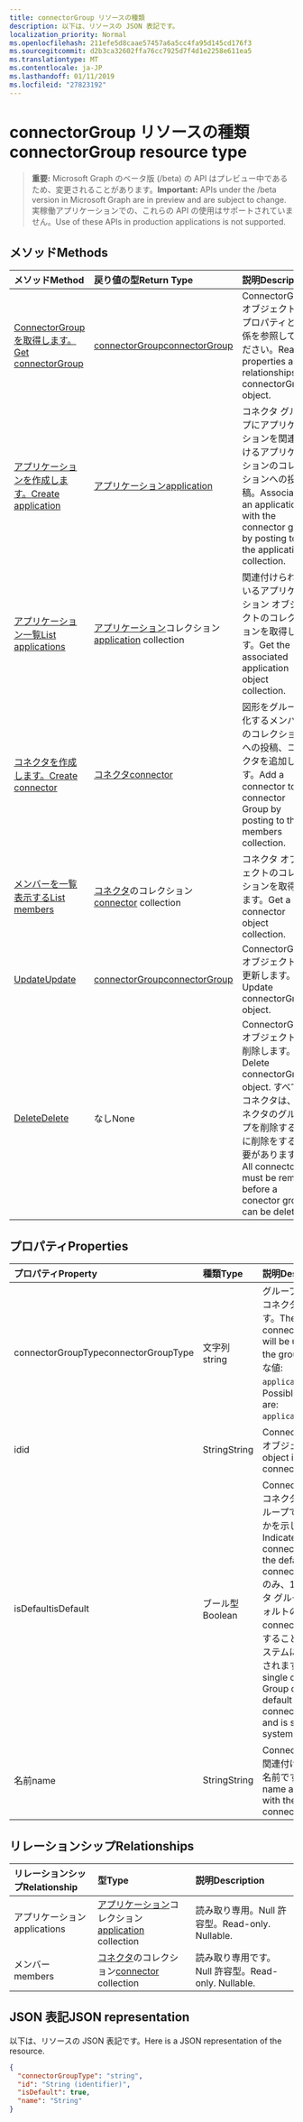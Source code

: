 ```yaml
---
title: connectorGroup リソースの種類
description: 以下は、リソースの JSON 表記です。
localization_priority: Normal
ms.openlocfilehash: 211efe5d8caae57457a6a5cc4fa95d145cd176f3
ms.sourcegitcommit: d2b3ca32602ffa76cc7925d7f4d1e2258e611ea5
ms.translationtype: MT
ms.contentlocale: ja-JP
ms.lasthandoff: 01/11/2019
ms.locfileid: "27823192"
---
```

# <a name="connectorgroup-resource-type"></a><span data-ttu-id="d9193-103">connectorGroup リソースの種類</span><span class="sxs-lookup"><span data-stu-id="d9193-103">connectorGroup resource type</span></span>

> <span data-ttu-id="d9193-104">**重要:** Microsoft Graph のベータ版 (/beta) の API はプレビュー中であるため、変更されることがあります。</span><span class="sxs-lookup"><span data-stu-id="d9193-104">**Important:** APIs under the /beta version in Microsoft Graph are in preview and are subject to change.</span></span> <span data-ttu-id="d9193-105">実稼働アプリケーションでの、これらの API の使用はサポートされていません。</span><span class="sxs-lookup"><span data-stu-id="d9193-105">Use of these APIs in production applications is not supported.</span></span>

## <a name="methods"></a><span data-ttu-id="d9193-106">メソッド</span><span class="sxs-lookup"><span data-stu-id="d9193-106">Methods</span></span>

| <span data-ttu-id="d9193-107">メソッド</span><span class="sxs-lookup"><span data-stu-id="d9193-107">Method</span></span>           | <span data-ttu-id="d9193-108">戻り値の型</span><span class="sxs-lookup"><span data-stu-id="d9193-108">Return Type</span></span>    |<span data-ttu-id="d9193-109">説明</span><span class="sxs-lookup"><span data-stu-id="d9193-109">Description</span></span>|
|:---------------|:--------|:----------|
|[<span data-ttu-id="d9193-110">ConnectorGroup を取得します。</span><span class="sxs-lookup"><span data-stu-id="d9193-110">Get connectorGroup</span></span>](../api/connectorgroup-get.md) | [<span data-ttu-id="d9193-111">connectorGroup</span><span class="sxs-lookup"><span data-stu-id="d9193-111">connectorGroup</span></span>](connectorgroup.md) |<span data-ttu-id="d9193-112">ConnectorGroup オブジェクトのプロパティと関係を参照してください。</span><span class="sxs-lookup"><span data-stu-id="d9193-112">Read properties and relationships of connectorGroup object.</span></span>|
|[<span data-ttu-id="d9193-113">アプリケーションを作成します。</span><span class="sxs-lookup"><span data-stu-id="d9193-113">Create application</span></span>](../api/connectorgroup-post-applications.md) |[<span data-ttu-id="d9193-114">アプリケーション</span><span class="sxs-lookup"><span data-stu-id="d9193-114">application</span></span>](application.md)| <span data-ttu-id="d9193-115">コネクタ グループにアプリケーションを関連付けるアプリケーションのコレクションへの投稿。</span><span class="sxs-lookup"><span data-stu-id="d9193-115">Associate an application with the connector group by posting to the applications collection.</span></span>|
|[<span data-ttu-id="d9193-116">アプリケーション一覧</span><span class="sxs-lookup"><span data-stu-id="d9193-116">List applications</span></span>](../api/connectorgroup-list-applications.md) |<span data-ttu-id="d9193-117">[アプリケーション](application.md)コレクション</span><span class="sxs-lookup"><span data-stu-id="d9193-117">[application](application.md) collection</span></span>| <span data-ttu-id="d9193-118">関連付けられているアプリケーション オブジェクトのコレクションを取得します。</span><span class="sxs-lookup"><span data-stu-id="d9193-118">Get the associated application object collection.</span></span>|
|[<span data-ttu-id="d9193-119">コネクタを作成します。</span><span class="sxs-lookup"><span data-stu-id="d9193-119">Create connector</span></span>](../api/connectorgroup-post-members.md) |[<span data-ttu-id="d9193-120">コネクタ</span><span class="sxs-lookup"><span data-stu-id="d9193-120">connector</span></span>](connector.md)| <span data-ttu-id="d9193-121">図形をグループ化するメンバーのコレクションへの投稿、コネクタを追加します。</span><span class="sxs-lookup"><span data-stu-id="d9193-121">Add a connector to the connector Group by posting to the members collection.</span></span>|
|[<span data-ttu-id="d9193-122">メンバーを一覧表示する</span><span class="sxs-lookup"><span data-stu-id="d9193-122">List members</span></span>](../api/connectorgroup-list-members.md) |<span data-ttu-id="d9193-123">[コネクタ](connector.md)のコレクション</span><span class="sxs-lookup"><span data-stu-id="d9193-123">[connector](connector.md) collection</span></span>| <span data-ttu-id="d9193-124">コネクタ オブジェクトのコレクションを取得します。</span><span class="sxs-lookup"><span data-stu-id="d9193-124">Get a connector object collection.</span></span>|
|[<span data-ttu-id="d9193-125">Update</span><span class="sxs-lookup"><span data-stu-id="d9193-125">Update</span></span>](../api/connectorgroup-update.md) | [<span data-ttu-id="d9193-126">connectorGroup</span><span class="sxs-lookup"><span data-stu-id="d9193-126">connectorGroup</span></span>](connectorgroup.md)    |<span data-ttu-id="d9193-127">ConnectorGroup オブジェクトを更新します。</span><span class="sxs-lookup"><span data-stu-id="d9193-127">Update connectorGroup object.</span></span> |
|[<span data-ttu-id="d9193-128">Delete</span><span class="sxs-lookup"><span data-stu-id="d9193-128">Delete</span></span>](../api/connectorgroup-delete.md) | <span data-ttu-id="d9193-129">なし</span><span class="sxs-lookup"><span data-stu-id="d9193-129">None</span></span> |<span data-ttu-id="d9193-130">ConnectorGroup オブジェクトを削除します。</span><span class="sxs-lookup"><span data-stu-id="d9193-130">Delete connectorGroup object.</span></span> <span data-ttu-id="d9193-131">すべてのコネクタは、コネクタのグループを削除する前に削除をする必要があります。</span><span class="sxs-lookup"><span data-stu-id="d9193-131">All connectors must be remove before a conector group can be deleted.</span></span> |

## <a name="properties"></a><span data-ttu-id="d9193-132">プロパティ</span><span class="sxs-lookup"><span data-stu-id="d9193-132">Properties</span></span>
| <span data-ttu-id="d9193-133">プロパティ</span><span class="sxs-lookup"><span data-stu-id="d9193-133">Property</span></span>     | <span data-ttu-id="d9193-134">種類</span><span class="sxs-lookup"><span data-stu-id="d9193-134">Type</span></span>   |<span data-ttu-id="d9193-135">説明</span><span class="sxs-lookup"><span data-stu-id="d9193-135">Description</span></span>|
|:---------------|:--------|:----------|
|<span data-ttu-id="d9193-136">connectorGroupType</span><span class="sxs-lookup"><span data-stu-id="d9193-136">connectorGroupType</span></span>|<span data-ttu-id="d9193-137">文字列</span><span class="sxs-lookup"><span data-stu-id="d9193-137">string</span></span>| <span data-ttu-id="d9193-138">グループで使用するコネクタの種類です。</span><span class="sxs-lookup"><span data-stu-id="d9193-138">The type of connectors that will be used with the group.</span></span> <span data-ttu-id="d9193-139">使用可能な値: `applicationProxy`。</span><span class="sxs-lookup"><span data-stu-id="d9193-139">Possible values are: `applicationProxy`.</span></span>|
|<span data-ttu-id="d9193-140">id</span><span class="sxs-lookup"><span data-stu-id="d9193-140">id</span></span>|<span data-ttu-id="d9193-141">String</span><span class="sxs-lookup"><span data-stu-id="d9193-141">String</span></span>| <span data-ttu-id="d9193-142">ConnectorGroup のオブジェクト id</span><span class="sxs-lookup"><span data-stu-id="d9193-142">The object id of the connectorGroup</span></span>|
|<span data-ttu-id="d9193-143">isDefault</span><span class="sxs-lookup"><span data-stu-id="d9193-143">isDefault</span></span>|<span data-ttu-id="d9193-144">ブール型</span><span class="sxs-lookup"><span data-stu-id="d9193-144">Boolean</span></span>| <span data-ttu-id="d9193-145">ConnectorGroup がコネクタの既定のグループであるかどうかを示します。</span><span class="sxs-lookup"><span data-stu-id="d9193-145">Indicates if the connectorGroup is the default connector group.</span></span> <span data-ttu-id="d9193-146">のみ、1 つのコネクタ グループはデフォルトの connectorGroup をすることができ、システムによって設定されます。</span><span class="sxs-lookup"><span data-stu-id="d9193-146">Only a single connector Group can be the default connectorGroup and is set by the system.</span></span>|
|<span data-ttu-id="d9193-147">名前</span><span class="sxs-lookup"><span data-stu-id="d9193-147">name</span></span>|<span data-ttu-id="d9193-148">String</span><span class="sxs-lookup"><span data-stu-id="d9193-148">String</span></span>| <span data-ttu-id="d9193-149">ConnectorGroup に関連付けられている名前です。</span><span class="sxs-lookup"><span data-stu-id="d9193-149">The name associated with the connectorGroup.</span></span>|

## <a name="relationships"></a><span data-ttu-id="d9193-150">リレーションシップ</span><span class="sxs-lookup"><span data-stu-id="d9193-150">Relationships</span></span>
| <span data-ttu-id="d9193-151">リレーションシップ</span><span class="sxs-lookup"><span data-stu-id="d9193-151">Relationship</span></span> | <span data-ttu-id="d9193-152">型</span><span class="sxs-lookup"><span data-stu-id="d9193-152">Type</span></span>   |<span data-ttu-id="d9193-153">説明</span><span class="sxs-lookup"><span data-stu-id="d9193-153">Description</span></span>|
|:---------------|:--------|:----------|
|<span data-ttu-id="d9193-154">アプリケーション</span><span class="sxs-lookup"><span data-stu-id="d9193-154">applications</span></span>|<span data-ttu-id="d9193-155">[アプリケーション](application.md)コレクション</span><span class="sxs-lookup"><span data-stu-id="d9193-155">[application](application.md) collection</span></span>| <span data-ttu-id="d9193-p105">読み取り専用。Null 許容型。</span><span class="sxs-lookup"><span data-stu-id="d9193-p105">Read-only. Nullable.</span></span>|
|<span data-ttu-id="d9193-158">メンバー</span><span class="sxs-lookup"><span data-stu-id="d9193-158">members</span></span>|<span data-ttu-id="d9193-159">[コネクタ](connector.md)のコレクション</span><span class="sxs-lookup"><span data-stu-id="d9193-159">[connector](connector.md) collection</span></span>| <span data-ttu-id="d9193-p106">読み取り専用です。Null 許容型。</span><span class="sxs-lookup"><span data-stu-id="d9193-p106">Read-only. Nullable.</span></span>|

## <a name="json-representation"></a><span data-ttu-id="d9193-162">JSON 表記</span><span class="sxs-lookup"><span data-stu-id="d9193-162">JSON representation</span></span>

<span data-ttu-id="d9193-163">以下は、リソースの JSON 表記です。</span><span class="sxs-lookup"><span data-stu-id="d9193-163">Here is a JSON representation of the resource.</span></span>

<!-- {
  "blockType": "resource",
  "optionalProperties": [

  ],
  "@odata.type": "microsoft.graph.connectorGroup"
}-->

```json
{
  "connectorGroupType": "string",
  "id": "String (identifier)",
  "isDefault": true,
  "name": "String"
}

```

<!-- uuid: 8fcb5dbc-d5aa-4681-8e31-b001d5168d79
2015-10-25 14:57:30 UTC -->
<!-- {
  "type": "#page.annotation",
  "description": "connectorGroup resource",
  "keywords": "",
  "section": "documentation",
  "tocPath": ""
}-->
